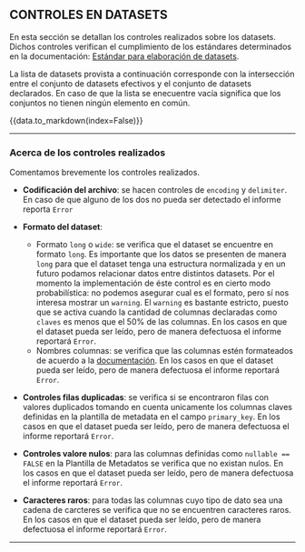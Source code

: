 

## CONTROLES EN DATASETS

En esta sección se detallan los controles realizados sobre los datasets. 
Dichos controles verifican el cumplimiento de los estándares determinados en la documentación: 
[Estándar para elaboración de datasets](https://docs.google.com/document/d/1vH59Akk1eZTb0m4wIyEdhyVV_rx2q8lg4bG5k2tJP20/edit?usp=sharing). 

La lista de datasets provista a continuación corresponde con la intersección entre el conjunto de 
datasets efectivos y el conjunto de datasets declarados. En caso de que la lista se enecuentre vacía
significa que los conjuntos no tienen ningún elemento en común.   

{{data.to_markdown(index=False)}}


***
### Acerca de los controles realizados

Comentamos brevemente los controles realizados. 

*   **Codificación del archivo**: se hacen controles de `encoding` y `delimiter`. En caso de que alguno de los dos no pueda ser detectado el informe reporta `Error`

*   **Formato del dataset**: 
    *   Formato `long` o `wide`: se verifica que el dataset se encuentre en formato `long`. Es importante
que los datos se presenten de manera `long` para que el dataset tenga una estructura normalizada y en un futuro podamos relacionar datos entre distintos datasets. Por el momento la implementación de éste control es en cierto modo probabilística: no podemos asegurar cual es el formato, pero sí nos interesa mostrar un `warning`. El `warning` es bastante estricto, puesto que se activa cuando la cantidad de columnas declaradas como `claves` es menos que el 50% de las columnas. En los casos en que el dataset pueda ser leído, pero de manera defectuosa el informe reportará `Error`.
    *   Nombres columnas: se verifica que las columnas estén formateados de acuerdo a la [documentación]((https://docs.google.com/document/d/1vH59Akk1eZTb0m4wIyEdhyVV_rx2q8lg4bG5k2tJP20/edit?usp=sharing)). En los casos en que el dataset pueda ser leído, pero de manera defectuosa el informe reportará `Error`.


*   **Controles filas duplicadas**: se verifica si se encontraron filas con valores duplicados tomando en cuenta unicamente los columnas claves definidas en la plantilla de metadata  en el campo `primary_key`. En los casos en que el dataset pueda ser leído, pero de manera defectuosa el informe reportará `Error`.

*   **Controles valore nulos**: para las columnas definidas como `nullable == FALSE` en la Plantilla de Metadatos se verifica que no existan nulos. En los casos en que el dataset pueda ser leído, pero de manera defectuosa el informe reportará `Error`. 

*   **Caracteres raros**: para todas las columnas cuyo tipo de dato sea una cadena de carcteres se verifica que no se encuentren caracteres raros. En los casos en que el dataset pueda ser leído, pero de manera defectuosa el informe reportará `Error`. 


***